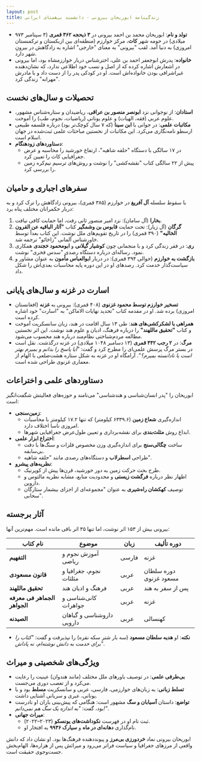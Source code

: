 ```yaml
---
layout: post
title: زندگینامه ابوریحان بیرونی - دانشمند بی‌همتای ایرانی
---
```


- **تولد و نام**: ابوریحان محمد بن احمد بیرونی در **۳ ذیحجه ۳۶۲ قمری** (۴ سپتامبر ۹۷۳ میلادی) در حومه شهر **کاث**، مرکز خوارزم (منطقه‌ای بین ازبکستان و ترکمنستان امروزی) به دنیا آمد. لقب "بیرونی" به معنای "خارجی" اشاره به زادگاهش در بیرونِ شهر دارد.  
- **خانواده**: پدرش ابوجعفر احمد بن علی، اخترشناس دربار خوارزمشاه بود، اما بیرونی در اشعارش اشاره کرده که از اصل و نسب خود اطلاعی ندارد، که نشان‌دهنده غیراشرافی بودن خانواده‌اش است. او در کودکی پدر را از دست داد و با مادرش "مهرانه" زندگی کرد.

## تحصیلات و سال‌های نخست
- **استادان**: از نوجوانی نزد **ابونصر منصور بن عراقی**، ریاضیدان و ستاره‌شناس مشهور، علوم عربی (فقه، الهیات) و علوم یونانی (ریاضیات، نجوم، طب) را آموخت.  
- **مکاتبات علمی**: در جوانی با **ابن سینا** (که ۷ سال کوچک‌تر بود) درباره فلسفه طبیعی ارسطو نامه‌نگاری می‌کرد. این مکاتبات از نخستین مباحثات علمی ثبت‌شده در جهان اسلام است.  
- **دستاوردهای زودهنگام**:  
  - در ۱۷ سالگی با دستگاه "حلقه شاهیه"، ارتفاع خورشید را محاسبه و عرض جغرافیایی کاث را تعیین کرد.  
  - پیش از ۲۲ سالگی کتاب "نقشه‌کشی" را نوشت و روش‌های ترسیم نیم‌کره زمین را بررسی کرد.

## سفرهای اجباری و حامیان
با سقوط سلسله **آل آفریغ** در خوارزم (۳۸۵ قمری)، بیرونی زادگاهش را ترک کرد و به دربار حکمرانان مختلف پناه برد:  
1. **بخارا** (آل سامان): نزد امیر منصور ثانی رفت، اما حمایت کافی نیافت.  
2. **گرگان** (آل زیار): تحت حمایت **قابوس بن وشمگیر** کتاب **"آثار الباقیه عن القرون الخالیه"** (۳۹۰ قمری) را در تاریخ تقویم‌های ملل نوشت. این کتاب بعداً توسط خاورشناس آلمانی "زاخائو" ترجمه شد.  
3. **ری**: در فقر زندگی کرد و با منجمانی چون **کوشیار گیلانی** و **ابومحمود خجندی** همکاری نمود. رساله‌ای درباره دستگاه رصدی "سدس فخری" نوشت.  
4. **بازگشت به خوارزم** (حوالی ۳۹۴ قمری): در دربار **ابوالعباس مأمون** به عنوان مشاور و سیاست‌گذار خدمت کرد. رصدهای او در این دوره پایه محاسبات بعدی‌اش را شکل داد.

## اسارت در غزنه و سال‌های پایانی
- **تسخیر خوارزم توسط محمود غزنوی** (۴۰۸ قمری): بیرونی به **غزنه** (افغانستان امروزی) برده شد. او در مقدمه کتاب "تحدید نهایات الاماکن" به "اسارت" خود اشاره کرده است.  
- **همراهی با لشکرکشی‌های هند**: طی ۱۳ سال اقامت در هند، زبان سانسکریت آموخت و کتاب **"تحقیق ماللهند"** را درباره فرهنگ، ادیان و علوم هند نوشت. این اثر نخستین مطالعه مردم‌شناختی نظام‌مند درباره هند محسوب می‌شود.  
- **مرگ**: در **۲ رجب ۴۴۲ قمری** (۱۳ دسامبر ۱۰۴۸ میلادی) در غزنه درگذشت. نقل است در بستر مرگ پرسش علمی‌ای را مطرح کرد و گفت: *"آیا پاسخ را بدانم و بمیرم بهتر است یا نادانسته بمیرم؟"*. آرامگاه او در غزنه به شکل ستاره هشت‌ضلعی با الهام از معماری غزنوی طراحی شده است.

## دستاوردهای علمی و اختراعات
ابوریحان را "پدر انسان‌شناسی و هندشناسی" می‌نامند و حوزه‌های فعالیتش شگفت‌انگیز است:

- **زمین‌سنجی**:  
  - اندازه‌گیری **شعاع زمین** (۶۳۳۹.۶ کیلومتر) که تنها ۱۷.۲ کیلومتر با محاسبات امروزی ناسا اختلاف دارد.  
  - ابداع روش **مثلث‌بندی** برای نقشه‌برداری و تعیین طول‌عرض جغرافیایی شهرها.  
- **اختراع ابزار علمی**:  
  - ساخت **چگالی‌سنج** برای اندازه‌گیری وزن مخصوص فلزات و سنگ‌ها با دقت بی‌سابقه.  
  - طراحی **اسطرلاب** و دستگاه‌های رصدی مانند "حلقه شاهیه".  
- **نظریه‌های پیشرو**:  
  - طرح بحث حرکت زمین به دور خورشید، قرن‌ها پیش از کوپرنیک.  
  - اظهار نظر درباره **فرگشت زیستی** و محدودیت منابع، مشابه نظریه مالتوس و داروین.  
  - توصیف **کهکشان راه‌شیری** به عنوان "مجموعه‌ای از اجزای بیشمار ستارگان سحابی".  

## آثار برجسته
بیرونی بیش از ۱۵۳ اثر نوشت، اما تنها ۳۵ اثر باقی مانده است. مهم‌ترین آنها:

| نام کتاب | موضوع | زبان | دوره تألیف |
|----------|-------|------|------------|
| **التفهیم** | آموزش نجوم و ریاضی | فارسی | غزنه |
| **قانون مسعودی** | نجوم، جغرافیا و مثلثات | عربی | دوره سلطان مسعود غزنوی |
| **تحقیق ماللهند** | فرهنگ و ادیان هند | عربی | پس از سفر به هند |
| **الجماهر فی معرفه الجواهر** | کانی‌شناسی و جواهرات | عربی | غزنه |
| **الصیدنه** | داروشناسی و گیاهان دارویی | عربی | کهنسالی |

- **نکته**: او **هدیه سلطان مسعود** (سه بار شتر سکه نقره) را نپذیرفت و گفت: *"کتاب را برای خدمت به دانش نوشته‌ام، نه پاداش"*.

## ویژگی‌های شخصیتی و میراث
- **بی‌طرفی علمی**: در توصیف باورهای ملل مختلف (مانند هندوان) عینیت را رعایت می‌کرد و از تعصب دوری می‌جست.  
- **تسلط زبانی**: به زبان‌های خوارزمی، فارسی، عربی و سانسکریت **مسلط** بود و با یونانی، عبری و سریانی آشنایی داشت.  
- **تواضع**: داستان **آسیابان و سگ** مشهور است: هنگامی که پیش‌بینی باران او نادرست بود، گفت: *"به اندازه یک سگ هم نمی‌دانم!"*.  
- **میراث جهانی**:  
  - ثبت نام او در فهرست **نکوداشت‌های یونسکو** (۲۰۲۳–۲۰۲۲).  
  - نام‌گذاری **دهانه‌ای در ماه** و **سیارک ۹۹۳۶** به افتخار او.  

ابوریحان بیرونی نماد **خردورزی بی‌مرز** و پیونددهنده فرهنگ‌ها بود. او نشان داد که دانش واقعی از مرزهای جغرافیا و سیاست فراتر می‌رود و میراثش پس از هزاره‌ها، الهام‌بخش جست‌وجوی حقیقت است.
